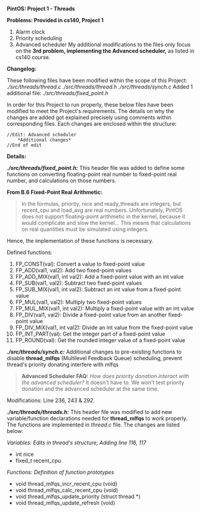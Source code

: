 **PintOS: Project 1 - Threads**

**Problems: Provided in cs140, Project 1**
1. Alarm clock
2. Priority scheduling
3. Advanced scheduler
My additional modifications to the files only focus on the **3rd problem, implementing the Advanced scheduler,** as listed in cs140 course.

**Changelog:**

These following files have been modified within the scope of this Project:
*./src/threads/thread.c*
*./src/threads/thread.h*
*./src/threads/synch.c*
Added 1 additional file: *./src/threads/fixed_point.h*

In order for this Project to run properly, these below files have been modified to meet the Project's requirements.
The details on why the changes are added got explained precisely using comments within corresponding files.
Each changes are enclosed within the structure:

	//Edit: Advanced scheduler
		*Additional changes*
	//End of edit

**Details:**

**_./src/threads/fixed_point.h:_**
This header file was added to define some functions on converting floating-point real number to fixed-point real number, and calculations on those numbers.

**From B.6 Fixed-Point Real Arithmetic:**
>In the formulas, priority, nice and ready_threads are integers, but recent_cpu and load_avg are real numbers. Unfortunately, PintOS does not support floating-point arithmetic in the kernel, because it would complicate and slow the kernel... This means that calculations on real quantities must be simulated using integers.


Hence, the implementation of these functions is necessary.

Defined functions:
1. FP_CONST(val): Convert a value to fixed-point value
2. FP_ADD(val1, val2): Add two fixed-point values
3. FP_ADD_MIX(val1, int val2): Add a fixed-point value with an int value
4. FP_SUB(val1, val2): Subtract two fixed-point values
5. FP_SUB_MIX(val1, int val2): Subtract an int value from a fixed-point value
6. FP_MUL(val1, val2): Multiply two fixed-point values
7. FP_MUL_MIX(val1, int val2): Multiply a fixed-point value with an int value
8. FP_DIV(val1, val2): Divide a fixed-point value from an another fixed-point value
9. FP_DIV_MIX(val1, int val2): Divide an int value from the fixed-point value
10. FP_INT_PART(val): Get the integer part of a fixed-point value
11. FP_ROUND(val): Get the rounded integer value of a fixed-point value

**_./src/threads/synch.c:_**
Additional changes to pre-existing functions to disable **thread_mlfqs** (Multilevel Feedback Queue) scheduling, prevent thread's priority donating interfere with mlfqs
>**Advanced Scheduler FAQ:** _How does priority donation interact with the advanced scheduler?_ It doesn't have to. We won't test priority donation and the advanced scheduler at the same time.

Modifications: Line 236, 243 & 292. 

**_./src/threads/threads.h:_**
This header file was modified to add new variable/function declarations needed for **thread_mlfqs** to work properly. The functions are implemented in *thread.c* file.
The changes are listed below:

*Variables: Edits in thread's structure, Adding line 116, 117*
- int nice
- fixed_t recent_cpu

*Functions: Definition of function prototypes*
- void thread_mlfqs_incr_recent_cpu (void)
- void thread_mlfqs_calc_recent_cpu (void)
- void thread_mlfqs_update_priority (struct thread *)
- void thread_mlfqs_update_refresh (void)
